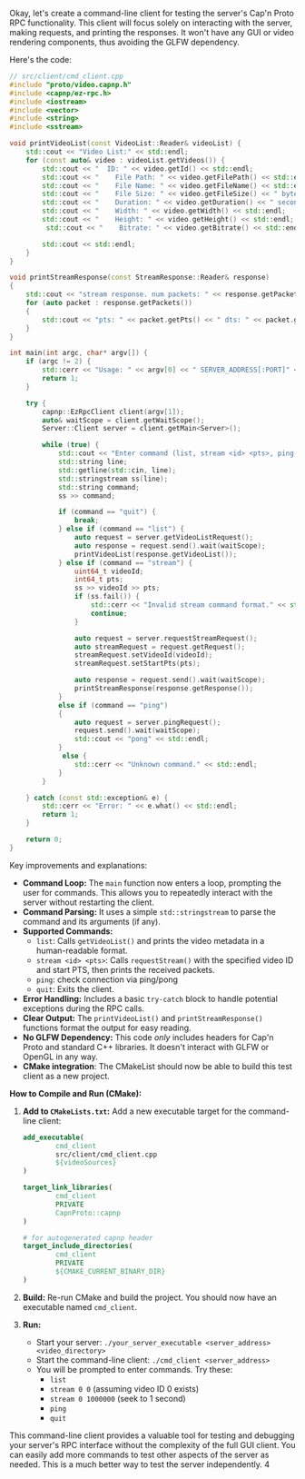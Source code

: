 Okay, let's create a command-line client for testing the server's Cap'n Proto RPC functionality. This client will focus solely on interacting with the server, making requests, and printing the responses. It won't have any GUI or video rendering components, thus avoiding the GLFW dependency.

Here's the code:

```cpp
// src/client/cmd_client.cpp
#include "proto/video.capnp.h"
#include <capnp/ez-rpc.h>
#include <iostream>
#include <vector>
#include <string>
#include <sstream>

void printVideoList(const VideoList::Reader& videoList) {
    std::cout << "Video List:" << std::endl;
    for (const auto& video : videoList.getVideos()) {
        std::cout << "  ID: " << video.getId() << std::endl;
        std::cout << "    File Path: " << video.getFilePath() << std::endl;
        std::cout << "    File Name: " << video.getFileName() << std::endl;
        std::cout << "    File Size: " << video.getFileSize() << " bytes" << std::endl;
        std::cout << "    Duration: " << video.getDuration() << " seconds" << std::endl;
        std::cout << "    Width: " << video.getWidth() << std::endl;
        std::cout << "    Height: " << video.getHeight() << std::endl;
         std::cout << "    Bitrate: " << video.getBitrate() << std::endl;

        std::cout << std::endl;
    }
}

void printStreamResponse(const StreamResponse::Reader& response)
{
    std::cout << "stream response. num packets: " << response.getPackets().size() << std::endl;
    for (auto packet : response.getPackets())
    {
        std::cout << "pts: " << packet.getPts() << " dts: " << packet.getDts() << " size: " << packet.getData().size() << std::endl;
    }
}

int main(int argc, char* argv[]) {
    if (argc != 2) {
        std::cerr << "Usage: " << argv[0] << " SERVER_ADDRESS[:PORT]" << std::endl;
        return 1;
    }

    try {
        capnp::EzRpcClient client(argv[1]);
        auto& waitScope = client.getWaitScope();
        Server::Client server = client.getMain<Server>();

        while (true) {
            std::cout << "Enter command (list, stream <id> <pts>, ping, quit): ";
            std::string line;
            std::getline(std::cin, line);
            std::stringstream ss(line);
            std::string command;
            ss >> command;

            if (command == "quit") {
                break;
            } else if (command == "list") {
                auto request = server.getVideoListRequest();
                auto response = request.send().wait(waitScope);
                printVideoList(response.getVideoList());
            } else if (command == "stream") {
                uint64_t videoId;
                int64_t pts;
                ss >> videoId >> pts;
                if (ss.fail()) {
                    std::cerr << "Invalid stream command format." << std::endl;
                    continue;
                }

                auto request = server.requestStreamRequest();
                auto streamRequest = request.getRequest();
                streamRequest.setVideoId(videoId);
                streamRequest.setStartPts(pts);

                auto response = request.send().wait(waitScope);
                printStreamResponse(response.getResponse());
            }
            else if (command == "ping")
            {
                auto request = server.pingRequest();
                request.send().wait(waitScope);
                std::cout << "pong" << std::endl;
            }
             else {
                std::cerr << "Unknown command." << std::endl;
            }
        }

    } catch (const std::exception& e) {
        std::cerr << "Error: " << e.what() << std::endl;
        return 1;
    }

    return 0;
}
```

Key improvements and explanations:

*   **Command Loop:** The `main` function now enters a loop, prompting the user for commands. This allows you to repeatedly interact with the server without restarting the client.
*   **Command Parsing:**  It uses a simple `std::stringstream` to parse the command and its arguments (if any).
*   **Supported Commands:**
    *   `list`:  Calls `getVideoList()` and prints the video metadata in a human-readable format.
    *   `stream <id> <pts>`: Calls `requestStream()` with the specified video ID and start PTS, then prints the received packets.
    *   `ping`:  check connection via ping/pong
    *   `quit`: Exits the client.
*   **Error Handling:** Includes a basic `try-catch` block to handle potential exceptions during the RPC calls.
*   **Clear Output:**  The `printVideoList()` and `printStreamResponse()` functions format the output for easy reading.
*   **No GLFW Dependency:** This code *only* includes headers for Cap'n Proto and standard C++ libraries. It doesn't interact with GLFW or OpenGL in any way.
* **CMake integration**:  The CMakeList should now be able to build this test client as a new project.

**How to Compile and Run (CMake):**

1.  **Add to `CMakeLists.txt`:** Add a new executable target for the command-line client:

    ```cmake
    add_executable(
            cmd_client
            src/client/cmd_client.cpp
            ${videoSources}
    )

    target_link_libraries(
            cmd_client
            PRIVATE
            CapnProto::capnp
    )

    # for autogenerated capnp header
    target_include_directories(
            cmd_client
            PRIVATE
            ${CMAKE_CURRENT_BINARY_DIR}
    )
    ```

2.  **Build:**  Re-run CMake and build the project.  You should now have an executable named `cmd_client`.

3.  **Run:**
    *   Start your server: `./your_server_executable <server_address> <video_directory>`
    *   Start the command-line client: `./cmd_client <server_address>`
    *   You will be prompted to enter commands.  Try these:
        *   `list`
        *   `stream 0 0`  (assuming video ID 0 exists)
        *   `stream 0 1000000` (seek to 1 second)
        *   `ping`
        *   `quit`

This command-line client provides a valuable tool for testing and debugging your server's RPC interface without the complexity of the full GUI client. You can easily add more commands to test other aspects of the server as needed. This is a much better way to test the server independently.
4
